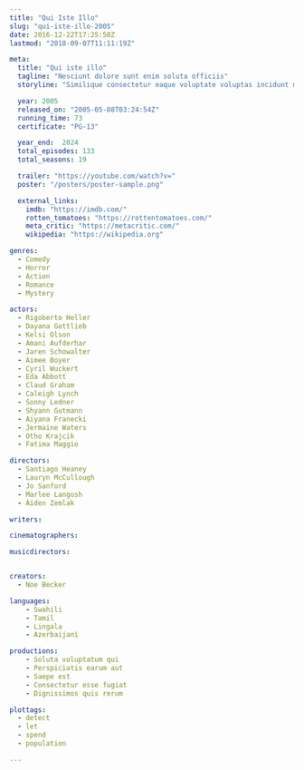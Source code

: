```yaml
---
title: "Qui Iste Illo"
slug: "qui-iste-illo-2005"
date: 2016-12-22T17:25:50Z
lastmod: "2018-09-07T11:11:19Z"

meta:
  title: "Qui iste illo"
  tagline: "Nesciunt dolore sunt enim soluta officiis"
  storyline: "Similique consectetur eaque voluptate voluptas incidunt magnam veritatis quaerat ut et vitae eius ut nihil aut aut consequatur veritatis velit ex ratione"

  year: 2005
  released_on: "2005-05-08T03:24:54Z"
  running_time: 73
  certificate: "PG-13"

  year_end:  2024
  total_episodes: 133
  total_seasons: 19

  trailer: "https://youtube.com/watch?v="
  poster: "/posters/poster-sample.png"

  external_links:
    imdb: "https://imdb.com/"
    rotten_tomatoes: "https://rottentomatoes.com/"
    meta_critic: "https://metacritic.com/"
    wikipedia: "https://wikipedia.org"

genres:
  - Comedy
  - Horror
  - Action
  - Romance
  - Mystery

actors:
  - Rigoberto Heller
  - Dayana Gottlieb
  - Kelsi Olson
  - Amani Aufderhar
  - Jaren Schowalter
  - Aimee Boyer
  - Cyril Wuckert
  - Eda Abbott
  - Claud Graham
  - Caleigh Lynch
  - Sonny Ledner
  - Shyann Gutmann
  - Aiyana Franecki
  - Jermaine Waters
  - Otho Krajcik
  - Fatima Maggio

directors:
  - Santiago Heaney
  - Lauryn McCullough
  - Jo Sanford
  - Marlee Langosh
  - Aiden Zemlak

writers:

cinematographers:

musicdirectors:


creators:
  - Noe Becker

languages:
    - Swahili
    - Tamil
    - Lingala
    - Azerbaijani

productions:
    - Soluta voluptatum qui
    - Perspiciatis earum aut
    - Saepe est
    - Consectetur esse fugiat
    - Dignissimos quis rerum

plottags:
  - detect
  - let
  - spend
  - population

---
```


